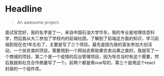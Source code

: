 # Headline

> An awesome project.

面试官您好，我的名字是丁一，来自中国石油大学华东，我的专业是地理信息科学，然后我从大二参加了学校内的前端社团，了解到了前端这方面的知识，学习前端到现在也1年左右了，主要是写了三个项目。最先是因为我的室友参加大创活动，一个扶贫类的项目，需要用到一个网站去帮助果农卖瓜果之类的，我就写了一个商城的项目，第二个是一个疫情的后台管理项目，因为导员当时有这个需要，然后我就和社员合作商量写了一个。前两个都是用vue写的，第三个是用这个react封装的一个组件库。